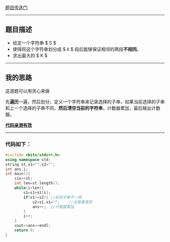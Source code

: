  [题目传送门](https://www.luogu.com.cn/problem/AT5158)


------------
## 题目描述
- 给定一个字符串 $ S $
- 使得将这个字符串划分成 $ k $ 段后能够保证相邻的两段**不相同**。
- 求出最大的 $ K $


------------
## 我的思路
 这道题可以用贪心来做
 
先**遍历**一遍，然后划分，定义一个字符串来记录选择的子串，如果当前选择的子串和上一个选择的子串不同，**然后清空当前的字符串**，计数器累加，最后输出计数器。

 [**代码亲测有效**](https://www.luogu.com.cn/record/64166263)


------------

### 代码如下：

```cpp
#include <bits/stdc++.h>
using namespace std;
string st,s1="",s2="";
int ans,i;
int main(){
	cin>>st;
	int len=st.length();
	while(i<len){
		s1=s1+st[i];
		if(s1!=s2){	//前后子串不一样 
		 	s2=s1,s1=""; 	//注意要清空	
			ans++;	//计数器累加 
		}
		i++;
	}
	cout<<ans<<endl;
	return 0;
}
```
